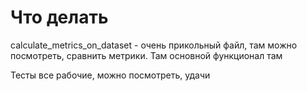 # Что делать
calculate_metrics_on_dataset - очень прикольный файл, там можно посмотреть, сравнить метрики.
Там основной функционал там

Тесты все рабочие, можно посмотреть, удачи